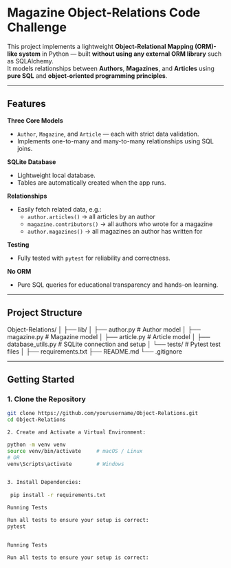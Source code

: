 #  Magazine Object-Relations Code Challenge

This project implements a lightweight **Object-Relational Mapping (ORM)-like system** in Python — built **without using any external ORM library** such as SQLAlchemy.  
It models relationships between **Authors**, **Magazines**, and **Articles** using **pure SQL** and **object-oriented programming principles**.

---

##  Features

 **Three Core Models**
- `Author`, `Magazine`, and `Article` — each with strict data validation.  
- Implements one-to-many and many-to-many relationships using SQL joins.

 **SQLite Database**
- Lightweight local database.  
- Tables are automatically created when the app runs.

 **Relationships**
- Easily fetch related data, e.g.:
  - `author.articles()` → all articles by an author  
  - `magazine.contributors()` → all authors who wrote for a magazine  
  - `author.magazines()` → all magazines an author has written for  

 **Testing**
- Fully tested with `pytest` for reliability and correctness.  

**No ORM**
- Pure SQL queries for educational transparency and hands-on learning.

---

##  Project Structure

Object-Relations/
│
├── lib/
│ ├── author.py # Author model
│ ├── magazine.py # Magazine model
│ ├── article.py # Article model
│ ├── database_utils.py # SQLite connection and setup
│ └── tests/ # Pytest test files
│
├── requirements.txt
├── README.md
└── .gitignore


---

##  Getting Started

### 1. Clone the Repository

```bash
git clone https://github.com/yourusername/Object-Relations.git
cd Object-Relations

2. Create and Activate a Virtual Environment:

python -m venv venv
source venv/bin/activate     # macOS / Linux
# OR
venv\Scripts\activate        # Windows


3. Install Dependencies:
 
 pip install -r requirements.txt

Running Tests

Run all tests to ensure your setup is correct:
pytest


Running Tests

Run all tests to ensure your setup is correct:
